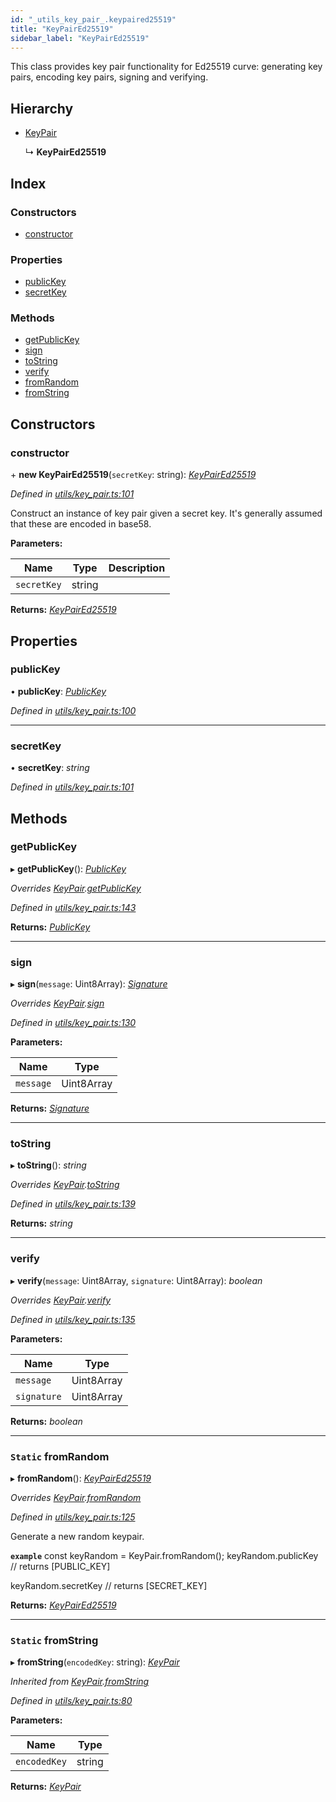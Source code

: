 ```yaml
---
id: "_utils_key_pair_.keypaired25519"
title: "KeyPairEd25519"
sidebar_label: "KeyPairEd25519"
---
```


This class provides key pair functionality for Ed25519 curve:
generating key pairs, encoding key pairs, signing and verifying.

## Hierarchy

* [KeyPair](_utils_key_pair_.keypair.md)

  ↳ **KeyPairEd25519**

## Index

### Constructors

* [constructor](_utils_key_pair_.keypaired25519.md#constructor)

### Properties

* [publicKey](_utils_key_pair_.keypaired25519.md#publickey)
* [secretKey](_utils_key_pair_.keypaired25519.md#secretkey)

### Methods

* [getPublicKey](_utils_key_pair_.keypaired25519.md#getpublickey)
* [sign](_utils_key_pair_.keypaired25519.md#sign)
* [toString](_utils_key_pair_.keypaired25519.md#tostring)
* [verify](_utils_key_pair_.keypaired25519.md#verify)
* [fromRandom](_utils_key_pair_.keypaired25519.md#static-fromrandom)
* [fromString](_utils_key_pair_.keypaired25519.md#static-fromstring)

## Constructors

###  constructor

\+ **new KeyPairEd25519**(`secretKey`: string): *[KeyPairEd25519](_utils_key_pair_.keypaired25519.md)*

*Defined in [utils/key_pair.ts:101](https://github.com/nearprotocol/nearlib/blob/a0bd9b2/src.ts/utils/key_pair.ts#L101)*

Construct an instance of key pair given a secret key.
It's generally assumed that these are encoded in base58.

**Parameters:**

Name | Type | Description |
------ | ------ | ------ |
`secretKey` | string |   |

**Returns:** *[KeyPairEd25519](_utils_key_pair_.keypaired25519.md)*

## Properties

###  publicKey

• **publicKey**: *[PublicKey](_utils_key_pair_.publickey.md)*

*Defined in [utils/key_pair.ts:100](https://github.com/nearprotocol/nearlib/blob/a0bd9b2/src.ts/utils/key_pair.ts#L100)*

___

###  secretKey

• **secretKey**: *string*

*Defined in [utils/key_pair.ts:101](https://github.com/nearprotocol/nearlib/blob/a0bd9b2/src.ts/utils/key_pair.ts#L101)*

## Methods

###  getPublicKey

▸ **getPublicKey**(): *[PublicKey](_utils_key_pair_.publickey.md)*

*Overrides [KeyPair](_utils_key_pair_.keypair.md).[getPublicKey](_utils_key_pair_.keypair.md#abstract-getpublickey)*

*Defined in [utils/key_pair.ts:143](https://github.com/nearprotocol/nearlib/blob/a0bd9b2/src.ts/utils/key_pair.ts#L143)*

**Returns:** *[PublicKey](_utils_key_pair_.publickey.md)*

___

###  sign

▸ **sign**(`message`: Uint8Array): *[Signature](../interfaces/_utils_key_pair_.signature.md)*

*Overrides [KeyPair](_utils_key_pair_.keypair.md).[sign](_utils_key_pair_.keypair.md#abstract-sign)*

*Defined in [utils/key_pair.ts:130](https://github.com/nearprotocol/nearlib/blob/a0bd9b2/src.ts/utils/key_pair.ts#L130)*

**Parameters:**

Name | Type |
------ | ------ |
`message` | Uint8Array |

**Returns:** *[Signature](../interfaces/_utils_key_pair_.signature.md)*

___

###  toString

▸ **toString**(): *string*

*Overrides [KeyPair](_utils_key_pair_.keypair.md).[toString](_utils_key_pair_.keypair.md#abstract-tostring)*

*Defined in [utils/key_pair.ts:139](https://github.com/nearprotocol/nearlib/blob/a0bd9b2/src.ts/utils/key_pair.ts#L139)*

**Returns:** *string*

___

###  verify

▸ **verify**(`message`: Uint8Array, `signature`: Uint8Array): *boolean*

*Overrides [KeyPair](_utils_key_pair_.keypair.md).[verify](_utils_key_pair_.keypair.md#abstract-verify)*

*Defined in [utils/key_pair.ts:135](https://github.com/nearprotocol/nearlib/blob/a0bd9b2/src.ts/utils/key_pair.ts#L135)*

**Parameters:**

Name | Type |
------ | ------ |
`message` | Uint8Array |
`signature` | Uint8Array |

**Returns:** *boolean*

___

### `Static` fromRandom

▸ **fromRandom**(): *[KeyPairEd25519](_utils_key_pair_.keypaired25519.md)*

*Overrides [KeyPair](_utils_key_pair_.keypair.md).[fromRandom](_utils_key_pair_.keypair.md#static-fromrandom)*

*Defined in [utils/key_pair.ts:125](https://github.com/nearprotocol/nearlib/blob/a0bd9b2/src.ts/utils/key_pair.ts#L125)*

Generate a new random keypair.

**`example`** 
const keyRandom = KeyPair.fromRandom();
keyRandom.publicKey
// returns [PUBLIC_KEY]

keyRandom.secretKey
// returns [SECRET_KEY]

**Returns:** *[KeyPairEd25519](_utils_key_pair_.keypaired25519.md)*

___

### `Static` fromString

▸ **fromString**(`encodedKey`: string): *[KeyPair](_utils_key_pair_.keypair.md)*

*Inherited from [KeyPair](_utils_key_pair_.keypair.md).[fromString](_utils_key_pair_.keypair.md#static-fromstring)*

*Defined in [utils/key_pair.ts:80](https://github.com/nearprotocol/nearlib/blob/a0bd9b2/src.ts/utils/key_pair.ts#L80)*

**Parameters:**

Name | Type |
------ | ------ |
`encodedKey` | string |

**Returns:** *[KeyPair](_utils_key_pair_.keypair.md)*
